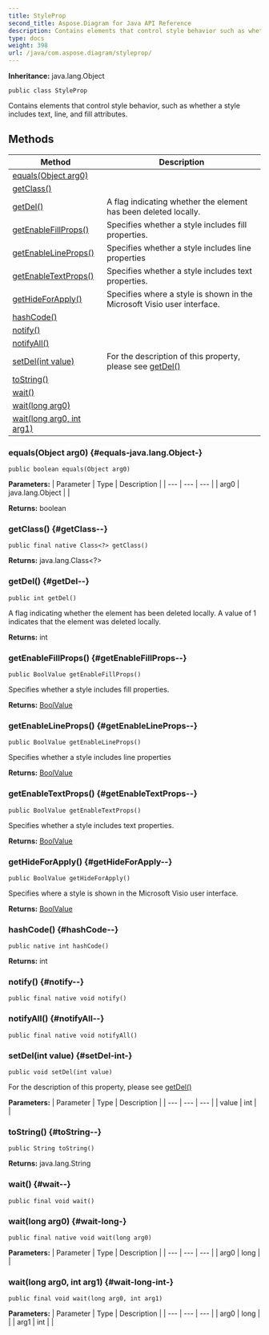 ```yaml
---
title: StyleProp
second_title: Aspose.Diagram for Java API Reference
description: Contains elements that control style behavior such as whether a style includes text line and fill attributes.
type: docs
weight: 398
url: /java/com.aspose.diagram/styleprop/
---
```


**Inheritance:**
java.lang.Object
```
public class StyleProp
```

Contains elements that control style behavior, such as whether a style includes text, line, and fill attributes.
## Methods

| Method | Description |
| --- | --- |
| [equals(Object arg0)](#equals-java.lang.Object-) |  |
| [getClass()](#getClass--) |  |
| [getDel()](#getDel--) | A flag indicating whether the element has been deleted locally. |
| [getEnableFillProps()](#getEnableFillProps--) | Specifies whether a style includes fill properties. |
| [getEnableLineProps()](#getEnableLineProps--) | Specifies whether a style includes line properties |
| [getEnableTextProps()](#getEnableTextProps--) | Specifies whether a style includes text properties. |
| [getHideForApply()](#getHideForApply--) | Specifies where a style is shown in the Microsoft Visio user interface. |
| [hashCode()](#hashCode--) |  |
| [notify()](#notify--) |  |
| [notifyAll()](#notifyAll--) |  |
| [setDel(int value)](#setDel-int-) | For the description of this property, please see [getDel()](../../com.aspose.diagram/styleprop\#getDel--) |
| [toString()](#toString--) |  |
| [wait()](#wait--) |  |
| [wait(long arg0)](#wait-long-) |  |
| [wait(long arg0, int arg1)](#wait-long-int-) |  |
### equals(Object arg0) {#equals-java.lang.Object-}
```
public boolean equals(Object arg0)
```




**Parameters:**
| Parameter | Type | Description |
| --- | --- | --- |
| arg0 | java.lang.Object |  |

**Returns:**
boolean
### getClass() {#getClass--}
```
public final native Class<?> getClass()
```




**Returns:**
java.lang.Class<?>
### getDel() {#getDel--}
```
public int getDel()
```


A flag indicating whether the element has been deleted locally. A value of 1 indicates that the element was deleted locally.

**Returns:**
int
### getEnableFillProps() {#getEnableFillProps--}
```
public BoolValue getEnableFillProps()
```


Specifies whether a style includes fill properties.

**Returns:**
[BoolValue](../../com.aspose.diagram/boolvalue)
### getEnableLineProps() {#getEnableLineProps--}
```
public BoolValue getEnableLineProps()
```


Specifies whether a style includes line properties

**Returns:**
[BoolValue](../../com.aspose.diagram/boolvalue)
### getEnableTextProps() {#getEnableTextProps--}
```
public BoolValue getEnableTextProps()
```


Specifies whether a style includes text properties.

**Returns:**
[BoolValue](../../com.aspose.diagram/boolvalue)
### getHideForApply() {#getHideForApply--}
```
public BoolValue getHideForApply()
```


Specifies where a style is shown in the Microsoft Visio user interface.

**Returns:**
[BoolValue](../../com.aspose.diagram/boolvalue)
### hashCode() {#hashCode--}
```
public native int hashCode()
```




**Returns:**
int
### notify() {#notify--}
```
public final native void notify()
```




### notifyAll() {#notifyAll--}
```
public final native void notifyAll()
```




### setDel(int value) {#setDel-int-}
```
public void setDel(int value)
```


For the description of this property, please see [getDel()](../../com.aspose.diagram/styleprop\#getDel--)

**Parameters:**
| Parameter | Type | Description |
| --- | --- | --- |
| value | int |  |

### toString() {#toString--}
```
public String toString()
```




**Returns:**
java.lang.String
### wait() {#wait--}
```
public final void wait()
```




### wait(long arg0) {#wait-long-}
```
public final native void wait(long arg0)
```




**Parameters:**
| Parameter | Type | Description |
| --- | --- | --- |
| arg0 | long |  |

### wait(long arg0, int arg1) {#wait-long-int-}
```
public final void wait(long arg0, int arg1)
```




**Parameters:**
| Parameter | Type | Description |
| --- | --- | --- |
| arg0 | long |  |
| arg1 | int |  |

